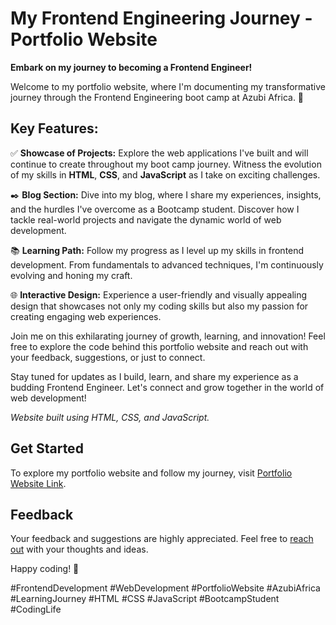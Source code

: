 # My Frontend Engineering Journey - Portfolio Website

**Embark on my journey to becoming a Frontend Engineer!**

Welcome to my portfolio website, where I'm documenting my transformative journey through the Frontend Engineering boot camp at Azubi Africa. 🚀

## Key Features:

✅ **Showcase of Projects:** Explore the web applications I've built and will continue to create throughout my boot camp journey. Witness the evolution of my skills in **HTML**, **CSS**, and **JavaScript** as I take on exciting challenges.

✒️ **Blog Section:** Dive into my blog, where I share my experiences, insights, and the hurdles I've overcome as a Bootcamp student. Discover how I tackle real-world projects and navigate the dynamic world of web development.

📚 **Learning Path:** Follow my progress as I level up my skills in frontend development. From fundamentals to advanced techniques, I'm continuously evolving and honing my craft.

🌐 **Interactive Design:** Experience a user-friendly and visually appealing design that showcases not only my coding skills but also my passion for creating engaging web experiences.

Join me on this exhilarating journey of growth, learning, and innovation! Feel free to explore the code behind this portfolio website and reach out with your feedback, suggestions, or just to connect.

Stay tuned for updates as I build, learn, and share my experience as a budding Frontend Engineer. Let's connect and grow together in the world of web development!

_Website built using HTML, CSS, and JavaScript._

## Get Started

To explore my portfolio website and follow my journey, visit [Portfolio Website Link](#).

## Feedback

Your feedback and suggestions are highly appreciated. Feel free to [reach out](#) with your thoughts and ideas.

Happy coding! 🌟

#FrontendDevelopment #WebDevelopment #PortfolioWebsite #AzubiAfrica #LearningJourney #HTML #CSS #JavaScript #BootcampStudent #CodingLife
